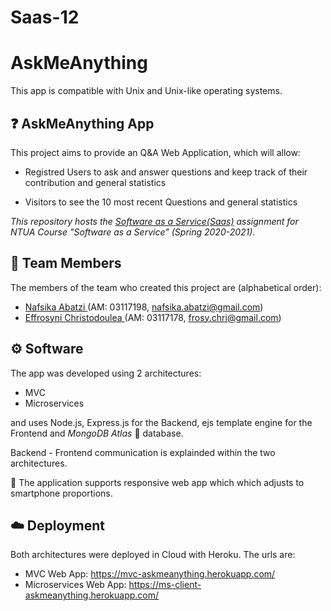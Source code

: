 # Saas-12
# AskMeAnything

This app is compatible with Unix and Unix-like operating systems.

## :question: AskMeAnything App

This project aims to provide an Q&A Web Application, which will allow:

* Registred Users to ask and answer questions and keep track of their contribution and general statistics

* Visitors to see the 10 most recent Questions and general statistics


_This repository hosts the [Software as a Service(Saas)](https://shmmy.ntua.gr/wiki/index.php/%CE%A4%CE%B5%CF%87%CE%BD%CE%BF%CE%BB%CE%BF%CE%B3%CE%AF%CE%B5%CF%82_%CE%91%CE%BD%CE%AC%CF%80%CF%84%CF%85%CE%BE%CE%B7%CF%82_%CE%A5%CF%80%CE%B7%CF%81%CE%B5%CF%83%CE%B9%CF%8E%CE%BD_%CE%9B%CE%BF%CE%B3%CE%B9%CF%83%CE%BC%CE%B9%CE%BA%CE%BF%CF%8D) assignment for NTUA Course "Software as a Service" (Spring 2020-2021)._


## :muscle: Team Members

The members of the team who created this project are (alphabetical order):
 * [Nafsika Abatzi  ](https://github.com/nafsika24)    (AM: 03117198, nafsika.abatzi@gmail.com)
 * [Effrosyni Christodoulea   ](https://github.com/frosychr) (AM: 03117178, frosy.chri@gmail.com)


## :gear: Software 

The app was developed using 2 architectures:

* MVC
* Microservices

and uses Node.js, Express.js for the Backend, ejs template engine for the Frontend and  _MongoDB Atlas_ :leaves: database.

Backend - Frontend communication is explainded within the two architectures.

:iphone: The application supports responsive web app which which adjusts to smartphone proportions. 

## :cloud: Deployment  
Both architectures were deployed in Cloud with Heroku. The urls are:
* MVC Web App: https://mvc-askmeanything.herokuapp.com/
* Microservices Web App: https://ms-client-askmeanything.herokuapp.com/



